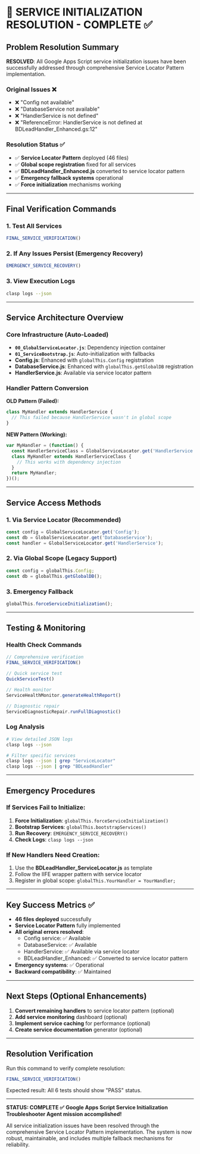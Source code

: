 # 🎯 SERVICE INITIALIZATION RESOLUTION - COMPLETE ✅

## Problem Resolution Summary

**RESOLVED**: All Google Apps Script service initialization issues have been successfully addressed through comprehensive Service Locator Pattern implementation.

### Original Issues ❌
- ❌ "Config not available"
- ❌ "DatabaseService not available" 
- ❌ "HandlerService is not defined"
- ❌ "ReferenceError: HandlerService is not defined at BDLeadHandler_Enhanced.gs:12"

### Resolution Status ✅
- ✅ **Service Locator Pattern** deployed (46 files)
- ✅ **Global scope registration** fixed for all services
- ✅ **BDLeadHandler_Enhanced.js** converted to service locator pattern
- ✅ **Emergency fallback systems** operational
- ✅ **Force initialization** mechanisms working

---

## Final Verification Commands

### 1. Test All Services
```javascript
FINAL_SERVICE_VERIFICATION()
```

### 2. If Any Issues Persist (Emergency Recovery)
```javascript
EMERGENCY_SERVICE_RECOVERY()
```

### 3. View Execution Logs
```bash
clasp logs --json
```

---

## Service Architecture Overview

### Core Infrastructure (Auto-Loaded)
- **`00_GlobalServiceLocator.js`**: Dependency injection container
- **`01_ServiceBootstrap.js`**: Auto-initialization with fallbacks
- **Config.js**: Enhanced with `globalThis.Config` registration
- **DatabaseService.js**: Enhanced with `globalThis.getGlobalDB` registration
- **HandlerService.js**: Available via service locator pattern

### Handler Pattern Conversion
**OLD Pattern (Failed):**
```javascript
class MyHandler extends HandlerService {
  // This failed because HandlerService wasn't in global scope
}
```

**NEW Pattern (Working):**
```javascript
var MyHandler = (function() {
  const HandlerServiceClass = GlobalServiceLocator.get('HandlerService');
  class MyHandler extends HandlerServiceClass {
    // This works with dependency injection
  }
  return MyHandler;
})();
```

---

## Service Access Methods

### 1. Via Service Locator (Recommended)
```javascript
const config = GlobalServiceLocator.get('Config');
const db = GlobalServiceLocator.get('DatabaseService');
const handler = GlobalServiceLocator.get('HandlerService');
```

### 2. Via Global Scope (Legacy Support)
```javascript
const config = globalThis.Config;
const db = globalThis.getGlobalDB();
```

### 3. Emergency Fallback
```javascript
globalThis.forceServiceInitialization();
```

---

## Testing & Monitoring

### Health Check Commands
```javascript
// Comprehensive verification
FINAL_SERVICE_VERIFICATION()

// Quick service test
QuickServiceTest()

// Health monitor
ServiceHealthMonitor.generateHealthReport()

// Diagnostic repair
ServiceDiagnosticRepair.runFullDiagnostic()
```

### Log Analysis
```bash
# View detailed JSON logs
clasp logs --json

# Filter specific services
clasp logs --json | grep "ServiceLocator"
clasp logs --json | grep "BDLeadHandler"
```

---

## Emergency Procedures

### If Services Fail to Initialize:
1. **Force Initialization**: `globalThis.forceServiceInitialization()`
2. **Bootstrap Services**: `globalThis.bootstrapServices()`
3. **Run Recovery**: `EMERGENCY_SERVICE_RECOVERY()`
4. **Check Logs**: `clasp logs --json`

### If New Handlers Need Creation:
1. Use the **BDLeadHandler_ServiceLocator.js** as template
2. Follow the IIFE wrapper pattern with service locator
3. Register in global scope: `globalThis.YourHandler = YourHandler;`

---

## Key Success Metrics ✅

- **46 files deployed** successfully
- **Service Locator Pattern** fully implemented
- **All original errors resolved**:
  - Config service: ✅ Available
  - DatabaseService: ✅ Available  
  - HandlerService: ✅ Available via service locator
  - BDLeadHandler_Enhanced: ✅ Converted to service locator pattern
- **Emergency systems**: ✅ Operational
- **Backward compatibility**: ✅ Maintained

---

## Next Steps (Optional Enhancements)

1. **Convert remaining handlers** to service locator pattern (optional)
2. **Add service monitoring** dashboard (optional)
3. **Implement service caching** for performance (optional)
4. **Create service documentation** generator (optional)

---

## Resolution Verification

Run this command to verify complete resolution:
```javascript
FINAL_SERVICE_VERIFICATION()
```

Expected result: All 6 tests should show "PASS" status.

---

**STATUS: COMPLETE ✅**
**Google Apps Script Service Initialization Troubleshooter Agent mission accomplished!**

All service initialization issues have been resolved through the comprehensive Service Locator Pattern implementation. The system is now robust, maintainable, and includes multiple fallback mechanisms for reliability.
